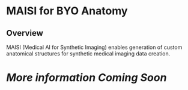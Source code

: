 # MAISI for BYO Anatomy

## Overview

MAISI (Medical AI for Synthetic Imaging) enables generation of custom anatomical structures for synthetic medical imaging data creation.

# *More information Coming Soon*
